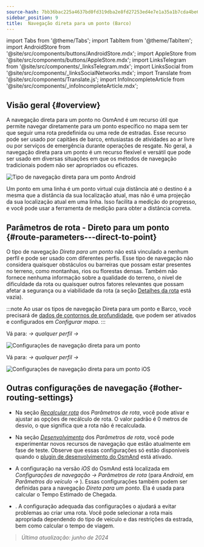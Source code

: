 ```yaml
---
source-hash: 7bb36bac225a4637bd0fd319dba2e8fd27253ed4e7e1a35a1b7cda4be6a24614
sidebar_position: 9
title:  Navegação direta para um ponto (Barco)
---
```

import Tabs from '@theme/Tabs';
import TabItem from '@theme/TabItem';
import AndroidStore from '@site/src/components/buttons/AndroidStore.mdx';
import AppleStore from '@site/src/components/buttons/AppleStore.mdx';
import LinksTelegram from '@site/src/components/_linksTelegram.mdx';
import LinksSocial from '@site/src/components/_linksSocialNetworks.mdx';
import Translate from '@site/src/components/Translate.js';
import InfoIncompleteArticle from '@site/src/components/_infoIncompleteArticle.mdx';



## Visão geral {#overview}

A navegação direta para um ponto no OsmAnd é um recurso útil que permite navegar diretamente para um ponto específico no mapa sem ter que seguir uma rota predefinida ou uma rede de estradas. Esse recurso pode ser usado por capitães de barco, entusiastas de atividades ao ar livre ou por serviços de emergência durante operações de resgate. No geral, a navegação direta para um ponto é um recurso flexível e versátil que pode ser usado em diversas situações em que os métodos de navegação tradicionais podem não ser apropriados ou eficazes.

![Tipo de navegação direta para um ponto Android](@site/static/img/navigation/boat/direct_navigation_type_android.png)

Um ponto em uma linha é um ponto virtual cuja distância até o destino é a mesma que a distância da sua localização atual, mas não é uma projeção da sua localização atual em uma linha. Isso facilita a medição do progresso, e você pode usar a ferramenta de medição para obter a distância correta.


## Parâmetros de rota - Direto para um ponto {#route-parameters---direct-to-point}

O tipo de navegação *Direta para um ponto* não está vinculado a nenhum perfil e pode ser usado com diferentes perfis.
Esse tipo de navegação não considera quaisquer obstáculos ou barreiras que possam estar presentes no terreno, como montanhas, rios ou florestas densas. Também não fornece nenhuma informação sobre a qualidade do terreno, o nível de dificuldade da rota ou quaisquer outros fatores relevantes que possam afetar a segurança ou a viabilidade da rota (a seção [Detalhes da rota](../setup/route-details.md) está vazia).

:::note
Ao usar os tipos de navegação Direta para um ponto e Barco, você precisará de [dados de contornos de profundidade](../../plugins/nautical-charts.md#nautical-map-style), que podem ser ativados e configurados em *Configurar mapa*.
:::

<Tabs groupId="operating-systems">

<TabItem value="android" label="Android">

Vá para: *<Translate android="true" ids="shared_string_menu,shared_string_settings"/> → qualquer perfil → <Translate android="true" ids="routing_settings_2,nav_type_hint"/>*

![Configurações de navegação direta para um ponto](@site/static/img/navigation/routing/direct_to_point_routing_3_andr.png)

</TabItem>

<TabItem value="ios" label="iOS">

Vá para: *<Translate android="true" ids="shared_string_menu,shared_string_settings"/> → qualquer perfil → <Translate android="true" ids="routing_settings_2,nav_type_hint"/>*

![Configurações de navegação direta para um ponto iOS](@site/static/img/navigation/routing/direct_to_point_ios.png)

</TabItem>

</Tabs>


## Outras configurações de navegação {#other-routing-settings}

- Na seção [*Recalcular rota*](../../navigation/guidance/navigation-settings.md#recalculate-route) dos *Parâmetros de rota*, você pode ativar e ajustar as opções de recálculo de rota. O valor padrão é 0 metros de desvio, o que significa que a rota não é recalculada.

- Na seção [*Desenvolvimento*](../guidance/navigation-settings.md#development-settings) dos *Parâmetros de rota*, você pode experimentar novos recursos de navegação que estão atualmente em fase de teste. Observe que essas configurações só estão disponíveis quando o [plugin de desenvolvimento do OsmAnd](../../plugins/development.md) está ativado.

- A configuração *[<Translate ios="true" ids="road_speeds"/>](../guidance/navigation-settings.md#road-speeds)* na versão *iOS* do OsmAnd está localizada em *Configurações de navegação → Parâmetros de rota* (para *Android*, em *Parâmetros do veículo → [<Translate android="true" ids="default_speed_setting_title"/>](../guidance/navigation-settings.md#default-speed--road-speeds)*). Essas configurações também podem ser definidas para a navegação *Direta para um ponto*. Ela é usada para calcular o Tempo Estimado de Chegada.

- *[<Translate ios="true" ids="vehicle_parameters"/>](../guidance/navigation-settings.md#vehicle-parameters)*. A configuração adequada das configurações o ajudará a evitar problemas ao criar uma rota. Você pode selecionar a rota mais apropriada dependendo do tipo de veículo e das restrições da estrada, bem como calcular o tempo de viagem.

> *Última atualização: junho de 2024*